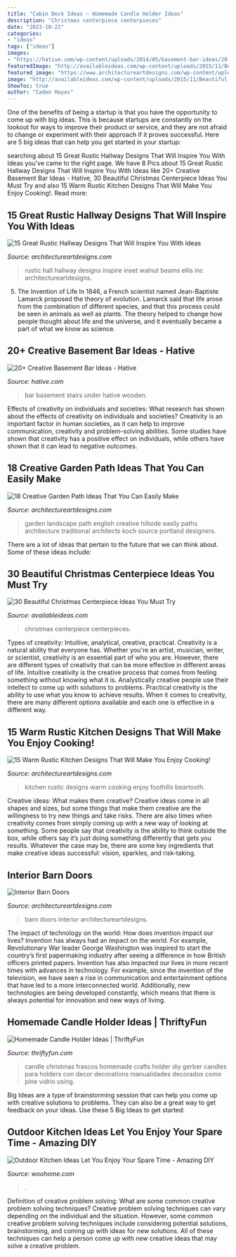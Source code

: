 ```yaml
---
title: "Cabin Deck Ideas ~ Homemade Candle Holder Ideas"
description: "Christmas centerpiece centerpieces"
date: "2023-10-22"
categories:
- "ideas"
tags: ["ideas"]
images:
- "https://hative.com/wp-content/uploads/2014/05/basement-bar-ideas/20-wooden-bar-under-stairs.jpg"
featuredImage: "http://availableideas.com/wp-content/uploads/2015/11/Beautiful-Christmas-Centerpieces-16.jpg"
featured_image: "https://www.architectureartdesigns.com/wp-content/uploads/2013/02/Interior-Barn-Doors-ArchitectureArtDesigns-19.jpg"
image: "http://availableideas.com/wp-content/uploads/2015/11/Beautiful-Christmas-Centerpieces-16.jpg"
ShowToc: true
author: "Caden Hayes"
---
```



One of the benefits of being a startup is that you have the opportunity to come up with big ideas. This is because startups are constantly on the lookout for ways to improve their product or service, and they are not afraid to change or experiment with their approach if it proves successful. Here are 5 big ideas that can help you get started in your startup: 

	

		
searching about 15 Great Rustic Hallway Designs That Will Inspire You With Ideas you've came to the right page. We have 8 Pics about 15 Great Rustic Hallway Designs That Will Inspire You With Ideas like 20+ Creative Basement Bar Ideas - Hative, 30 Beautiful Christmas Centerpiece Ideas You Must Try and also 15 Warm Rustic Kitchen Designs That Will Make You Enjoy Cooking!. Read more:
		
    
## 15 Great Rustic Hallway Designs That Will Inspire You With Ideas

<img loading=lazy src="https://www.architectureartdesigns.com/wp-content/uploads/2016/09/15-Great-Rustic-Hallway-Designs-That-Will-Inspire-You-With-Ideas-11.jpg" onerror="this.onerror=null;this.src='https://tse3.mm.bing.net/th?id=OIP.1dahwaJxrnM2OIvMvaecLAHaJ8&amp;pid=15.1';" alt="15 Great Rustic Hallway Designs That Will Inspire You With Ideas">

_Source: architectureartdesigns.com_

>rustic hall hallway designs inspire inset walnut beams ellis inc architectureartdesigns. 

	

5. The Invention of Life
In 1846, a French scientist named Jean-Baptiste Lamarck proposed the theory of evolution. Lamarck said that life arose from the combination of different species, and that this process could be seen in animals as well as plants. The theory helped to change how people thought about life and the universe, and it eventually became a part of what we know as science.

    
## 20+ Creative Basement Bar Ideas - Hative

<img loading=lazy src="https://hative.com/wp-content/uploads/2014/05/basement-bar-ideas/20-wooden-bar-under-stairs.jpg" onerror="this.onerror=null;this.src='https://tse3.mm.bing.net/th?id=OIP.RjDDXUzF_YOtqZn-EbjR0QHaLI&amp;pid=15.1';" alt="20+ Creative Basement Bar Ideas - Hative">

_Source: hative.com_

>bar basement stairs under hative wooden. 

	

Effects of creativity on individuals and societies: What research has shown about the effects of creativity on individuals and societies?
Creativity is an important factor in human societies, as it can help to improve communication, creativity and problem-solving abilities. Some studies have shown that creativity has a positive effect on individuals, while others have shown that it can lead to negative outcomes.

    
## 18 Creative Garden Path Ideas That You Can Easily Make

<img loading=lazy src="https://www.architectureartdesigns.com/wp-content/uploads/2016/05/7-25.jpg" onerror="this.onerror=null;this.src='https://tse3.mm.bing.net/th?id=OIP.SS728VYu9S9QU0dyzNAi3gHaJ4&amp;pid=15.1';" alt="18 Creative Garden Path Ideas That You Can Easily Make">

_Source: architectureartdesigns.com_

>garden landscape path english creative hillside easily paths architecture traditional architects koch source portland designers. 

	

There are a lot of ideas that pertain to the future that we can think about. Some of these ideas include: 

    
## 30 Beautiful Christmas Centerpiece Ideas You Must Try

<img loading=lazy src="http://availableideas.com/wp-content/uploads/2015/11/Beautiful-Christmas-Centerpieces-16.jpg" onerror="this.onerror=null;this.src='https://tse3.mm.bing.net/th?id=OIP.m80hfqkvT6wUsewblh8gZAHaJ4&amp;pid=15.1';" alt="30 Beautiful Christmas Centerpiece Ideas You Must Try">

_Source: availableideas.com_

>christmas centerpiece centerpieces. 

	

Types of creativity: Intuitive, analytical, creative, practical.
Creativity is a natural ability that everyone has. Whether you're an artist, musician, writer, or scientist, creativity is an essential part of who you are. However, there are different types of creativity that can be more effective in different areas of life. Intuitive creativity is the creative process that comes from feeling something without knowing what it is. Analystically creative people use their intellect to come up with solutions to problems. Practical creativity is the ability to use what you know to achieve results. When it comes to creativity, there are many different options available and each one is effective in a different way.

    
## 15 Warm Rustic Kitchen Designs That Will Make You Enjoy Cooking!

<img loading=lazy src="https://www.architectureartdesigns.com/wp-content/uploads/2015/01/15-Warm-Rustic-Kitchen-Designs-That-Will-Make-You-Enjoy-Cooking-14-630x942.jpg" onerror="this.onerror=null;this.src='https://tse2.mm.bing.net/th?id=OIP.RhPuq2u3Ro8URneVDjo5pQHaLE&amp;pid=15.1';" alt="15 Warm Rustic Kitchen Designs That Will Make You Enjoy Cooking!">

_Source: architectureartdesigns.com_

>kitchen rustic designs warm cooking enjoy foothills beartooth. 

	

Creative ideas: What makes them creative?
Creative ideas come in all shapes and sizes, but some things that make them creative are the willingness to try new things and take risks. There are also times when creativity comes from simply coming up with a new way of looking at something. Some people say that creativity is the ability to think outside the box, while others say it’s just doing something differently that gets you results. Whatever the case may be, there are some key ingredients that make creative ideas successful: vision, sparkles, and risk-taking.

    
## Interior Barn Doors

<img loading=lazy src="https://www.architectureartdesigns.com/wp-content/uploads/2013/02/Interior-Barn-Doors-ArchitectureArtDesigns-19.jpg" onerror="this.onerror=null;this.src='https://tse1.mm.bing.net/th?id=OIP.5sr5rSnfNhieLJ25Dxf7RwAAAA&amp;pid=15.1';" alt="Interior Barn Doors">

_Source: architectureartdesigns.com_

>barn doors interior architectureartdesigns. 

	

The impact of technology on the world: How does invention impact our lives?
Invention has always had an impact on the world. For example, Revolutionary War leader George Washington was inspired to start the country’s first papermaking industry after seeing a difference in how British officers printed papers. Invention has also impacted our lives in more recent times with advances in technology. For example, since the invention of the television, we have seen a rise in communication and entertainment options that have led to a more interconnected world. Additionally, new technologies are being developed constantly, which means that there is always potential for innovation and new ways of living.

    
## Homemade Candle Holder Ideas | ThriftyFun

<img loading=lazy src="https://img.thrfun.com/img/084/024/homemade_candle_holder_l1.jpg" onerror="this.onerror=null;this.src='https://tse1.mm.bing.net/th?id=OIP.oSy1_AG0kDM7EgYZonwYcwHaLW&amp;pid=15.1';" alt="Homemade Candle Holder Ideas | ThriftyFun">

_Source: thriftyfun.com_

>candle christmas frascos homemade crafts holder diy gerber candles para holders con decor decorations manualidades decorados como pine vidrio using. 

	

Big Ideas are a type of brainstorming session that can help you come up with creative solutions to problems. They can also be a great way to get feedback on your ideas. Use these 5 Big Ideas to get started: 

    
## Outdoor Kitchen Ideas Let You Enjoy Your Spare Time - Amazing DIY

<img loading=lazy src="https://www.woohome.com/wp-content/uploads/2014/02/outdoor-kitchen-15.jpg" onerror="this.onerror=null;this.src='https://tse3.mm.bing.net/th?id=OIP.aBX0IHzMpmdlZpbli8pgXgHaJ4&amp;pid=15.1';" alt="Outdoor Kitchen Ideas Let You Enjoy Your Spare Time - Amazing DIY">

_Source: woohome.com_

>. 

	

Definition of creative problem solving: What are some common creative problem solving techniques?
Creative problem solving techniques can vary depending on the individual and the situation. However, some common creative problem solving techniques include considering potential solutions, brainstorming, and coming up with ideas for new solutions. All of these techniques can help a person come up with new creative ideas that may solve a creative problem.

